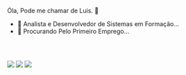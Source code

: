 Óla, Pode me chamar de Luis. 🙂

- 🌱 Analista e Desenvolvedor de Sistemas em Formação...
- 🏢 Procurando Pelo Primeiro Emprego...

<div style="display: inline_block"><br>
  
</div>
  
  
          
          
  ##
 
<div> 

  <a href="https://instagram.com/eumsmluis" target="_blank"><img src="https://img.shields.io/badge/-Instagram-%23E4405F?style=for-the-badge&logo=instagram&logoColor=white" target="_blank"></a>
  <a href = "https:eumsmfelipe208@gmail.com"><img src="https://img.shields.io/badge/-Gmail-%23333?style=for-the-badge&logo=gmail&logoColor=white" target="_blank"></a>
  <a href="https://www.linkedin.com/in/luis-felipe-01951128b/" target="_blank"><img src="https://img.shields.io/badge/-LinkedIn-%230077B5?style=for-the-badge&logo=linkedin&logoColor=white" target="_blank"></a> 
  
</div>
